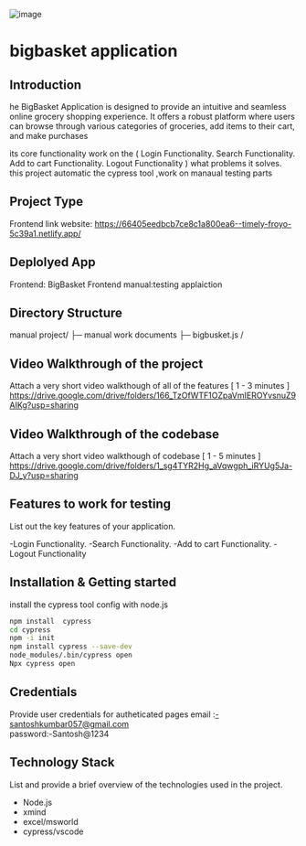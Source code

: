 ![image](https://github.com/santoshHkumbar/manual-project/assets/172264565/916e58ea-f278-47b9-8f51-173e560df6b9)

# bigbasket application

## Introduction
he BigBasket Application is designed to provide an intuitive and seamless online grocery shopping experience. 
It offers a robust platform where users can browse through various categories of groceries, add items to their cart, and make purchases

its core functionality work on the (
Login Functionality.
Search Functionality.
Add to cart Functionality.
Logout Functionality
) 
what problems it solves.
this project automatic the cypress tool ,work on manaual testing parts

## Project Type
Frontend link website: https://66405eedbcb7ce8c1a800ea6--timely-froyo-5c39a1.netlify.app/


## Deplolyed App
Frontend:  BigBasket Frontend
manual:testing applaiction

## Directory Structure
manual project/
├─ manual work documents
├─ bigbusket.js /

## Video Walkthrough of the project
Attach a very short video walkthough of all of the features [ 1 - 3 minutes ]
https://drive.google.com/drive/folders/166_TzOfWTF1OZpaVmIEROYvsnuZ9AIKg?usp=sharing

## Video Walkthrough of the codebase
Attach a very short video walkthough of codebase [ 1 - 5 minutes ]
https://drive.google.com/drive/folders/1_sg4TYR2Hg_aVqwgph_iRYUg5Ja-DJ_y?usp=sharing

## Features to work for testing
List out the key features of your application.

-Login Functionality.
-Search Functionality.
-Add to cart Functionality.
-Logout Functionality



## Installation & Getting started

install the cypress tool config with node.js 
```bash
npm install  cypress
cd cypress
npm -i init
npm install cypress --save-dev
node_modules/.bin/cypress open
Npx cypress open
```



## Credentials
Provide user credentials for autheticated pages
email :-santoshkumbar057@gmail.com                                  
password:-Santosh@1234


## Technology Stack
List and provide a brief overview of the technologies used in the project.

- Node.js
- xmind 
- excel/msworld
- cypress/vscode
